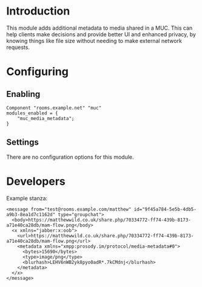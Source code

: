 # Introduction

This module adds additional metadata to media shared in a MUC. This can help clients
make decisions and provide better UI and enhanced privacy, by knowing things like file
size without needing to make external network requests.

# Configuring

## Enabling

``` {.lua}
Component "rooms.example.net" "muc"
modules_enabled = {
    "muc_media_metadata";
}
```

## Settings

There are no configuration options for this module.

# Developers

Example stanza:

```
<message from="test@rooms.example.com/matthew" id="9f45a784-5e5b-4db5-a9b3-8ea1d7c1162d" type="groupchat">
  <body>https://matthewwild.co.uk/share.php/70334772-ff74-439b-8173-a71e40ca28db/mam-flow.png</body>
  <x xmlns="jabber:x:oob">
    <url>https://matthewwild.co.uk/share.php/70334772-ff74-439b-8173-a71e40ca28db/mam-flow.png</url>
    <metadata xmlns="xmpp:prosody.im/protocol/media-metadata#0">
      <bytes>15690</bytes>
      <type>image/png</type>
      <blurhash>LEHV6nWB2yk8pyo0adR*.7kCMdnj</blurhash>
    </metadata>
  </x>
</message>
```
